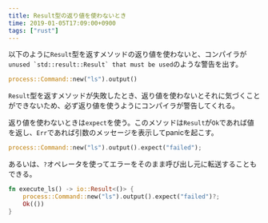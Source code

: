 ```yaml
---
title: Result型の返り値を使わないとき
time: 2019-01-05T17:09:00+0900
tags: ["rust"]
---
```

以下のように`Result`型を返すメソッドの返り値を使わないと、コンパイラが```unused `std::result::Result` that must be used```のような警告を出す。

```rust
process::Command::new("ls").output()
```

`Result`型を返すメソッドが失敗したとき、返り値を使わないとそれに気づくことができないため、必ず返り値を使うようにコンパイラが警告してくれる。

返り値を使わないときは`expect`を使う。このメソッドは`Result`が`Ok`であれば値を返し、`Err`であれば引数のメッセージを表示してpanicを起こす。

```rust
process::Command::new("ls").output().expect("failed");
```

あるいは、`?`オペレータを使ってエラーをそのまま呼び出し元に転送することもできる。

```rust
fn execute_ls() -> io::Result<()> {
    process::Command::new("ls").output().expect("failed")?;
    Ok(())
}
```

